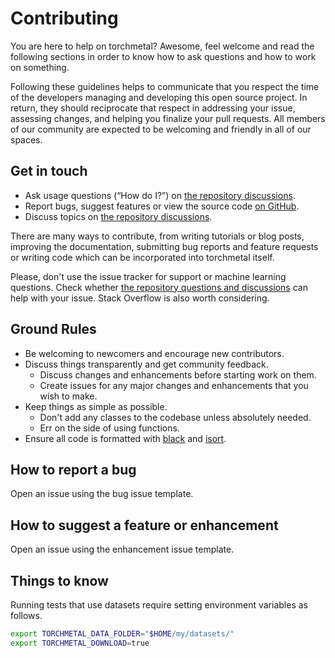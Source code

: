 # Contributing

You are here to help on torchmetal? Awesome, feel welcome and read the
following sections in order to know how to ask questions and how to work on
something.

Following these guidelines helps to communicate that you respect the time of
the developers managing and developing this open source project. In return,
they should reciprocate that respect in addressing your issue, assessing
changes, and helping you finalize your pull requests. All members of our
community are expected to be welcoming and friendly in all of our spaces.


## Get in touch

- Ask usage questions (“How do I?”) on [the repository discussions][discus].
- Report bugs, suggest features or view the source code [on GitHub][issues].
- Discuss topics on [the repository discussions][discus].

There are many ways to contribute, from writing tutorials or blog posts,
improving the documentation, submitting bug reports and feature requests or
writing code which can be incorporated into torchmetal itself. 

Please, don't use the issue tracker for support or machine learning questions.
Check whether [the repository questions and discussions][discus] can help with
your issue. Stack Overflow is also worth considering.


## Ground Rules

- Be welcoming to newcomers and encourage new contributors.
- Discuss things transparently and get community feedback.
  - Discuss changes and enhancements before starting work on them.
  - Create issues for any major changes and enhancements that you wish to make.
- Keep things as simple as possible.
  - Don't add any classes to the codebase unless absolutely needed.
  - Err on the side of using functions.
- Ensure all code is formatted with [black][black] and [isort][isort].


## How to report a bug

Open an issue using the bug issue template.


## How to suggest a feature or enhancement

Open an issue using the enhancement issue template.


## Things to know

Running tests that use datasets require setting environment variables as
follows.

```bash
export TORCHMETAL_DATA_FOLDER="$HOME/my/datasets/"
export TORCHMETAL_DOWNLOAD=true
```


[discus]: https://github.com/sevro/torchmetal/discussions
[issues]: https://github.com/sevro/torchmetal/issues
[black]: https://github.com/psf/black
[isort]: https://pycqa.github.io/isort/
